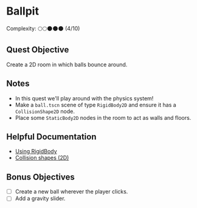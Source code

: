 # Ballpit

Complexity: 🌕🌕🌑🌑🌑 (4/10)

## Quest Objective

Create a 2D room in which balls bounce around.

## Notes

- In this quest we'll play around with the physics system!
- Make a `ball.tscn` scene of type `RigidBody2D` and ensure it has a
`CollisionShape2D` node.
- Place some `StaticBody2D` nodes in the room to act as walls and floors.

## Helpful Documentation

- [Using RigidBody](https://docs.godotengine.org/en/stable/tutorials/physics/rigid_body.html)
- [Collision shapes (2D)](https://docs.godotengine.org/en/stable/tutorials/physics/collision_shapes_2d.html)

## Bonus Objectives

- [ ] Create a new ball wherever the player clicks.
- [ ] Add a gravity slider.
